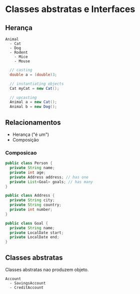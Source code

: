 # Classes abstratas e Interfaces

## Herança

```
Animal
  - Cat
  - Dog
  - Rodent
    - Mice
    - Mouse
```

```java
  // casting
  double a = (double)3;

  // instantiating objects
  Cat myCat = new Cat();

  // upcasting
  Animal a = new Cat();
  Animal b = new Dog();
```

## Relacionamentos

- Herança ("é um")
- Composição

### Composicao

```java
public class Person {
  private String name;
  private int age;
  private Address address; // has one
  private List<Goal> goals; // has many
}

public class Address {
  private String city;
  private String country;
  private int number;
}

public class Goal {
  private String name;
  private LocalDate start;
  private LocalDate end;
}
```

## Classes abstratas

Classes abstratas nao produzem objeto.

```
Account
  - SavingsAccount
  - CreditAccount
```

